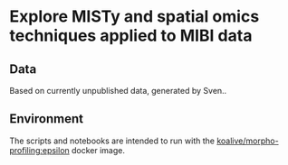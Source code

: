 # Explore MISTy and spatial omics techniques applied to MIBI data

## Data

Based on currently unpublished data, generated by Sven..

## Environment

The scripts and notebooks are intended to run with the [koalive/morpho-profiling:epsilon](https://hub.docker.com/layers/koalive/morpho-profiling/epsilon/images/sha256-4b37c0b54d3745ac5959b024e60bb116609509148a4018443c1af0fe260c1f89?context=explore) docker image.

